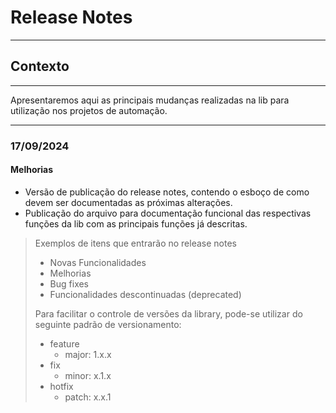 # Release Notes
***

## Contexto
***
Apresentaremos aqui as principais mudanças realizadas na lib para utilização nos projetos de automação.
***

### 17/09/2024
#### Melhorias
* Versão de publicação do release notes, contendo o esboço de como devem ser documentadas as próximas alterações.
* Publicação do arquivo para documentação funcional das respectivas funções da lib com as principais funções já descritas.

> Exemplos de itens que entrarão no release notes
> * Novas Funcionalidades
> * Melhorias
> * Bug fixes 
> * Funcionalidades descontinuadas (deprecated)
>
> Para facilitar o controle de versões da library, pode-se utilizar do seguinte padrão de versionamento:
> * feature
>   * major: 1.x.x
> * fix
>   * minor: x.1.x
> * hotfix
>   * patch: x.x.1
